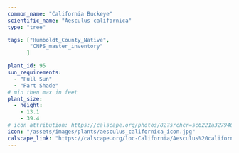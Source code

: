 ```yaml
---
common_name: "California Buckeye"
scientific_name: "Aesculus californica"
type: "tree"

tags: ["Humboldt_County_Native",
       "CNPS_master_inventory"
      ]

plant_id: 95
sun_requirements:
  - "Full Sun"
  - "Part Shade"
# min then max in feet
plant_size:
  - height: 
    - 13.1
    - 39.4
# icon attribution: https://calscape.org/photos/82?srchcr=sc6221a32794609 
icon: "/assets/images/plants/aesculus_californica_icon.jpg" 
calscape_link: "https://calscape.org/loc-California/Aesculus%20californica(%20)"
---
```




